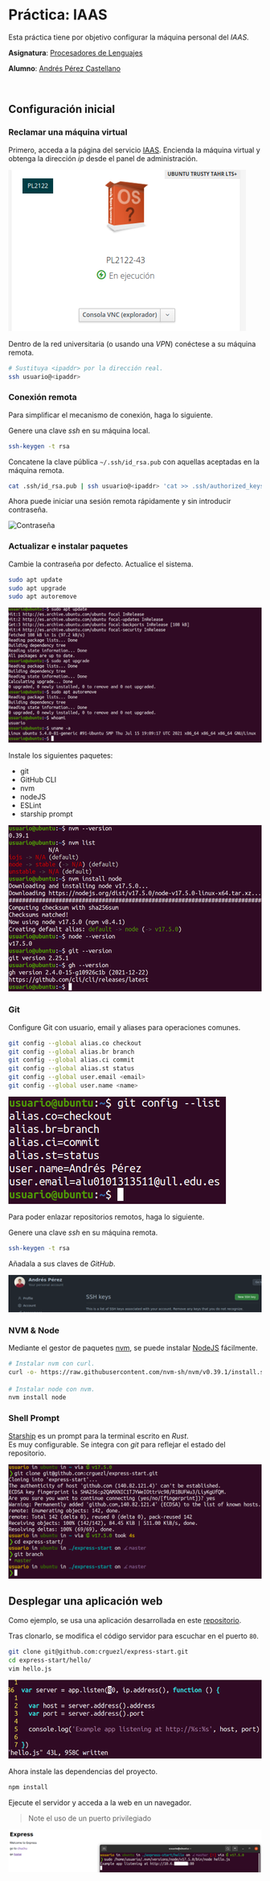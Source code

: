 # Práctica: IAAS

Esta práctica tiene por objetivo configurar la máquina personal del *IAAS*.

**Asignatura**: [Procesadores de Lenguajes](https://github.com/ULL-ESIT-PL-2122)

**Alumno**: [Andrés Pérez Castellano](https://github.com/AndPerCast)

<br>

## Configuración inicial

### Reclamar una máquina virtual

Primero, acceda a la página del servicio [IAAS](https://iaas.ull.es). Encienda la máquina virtual y<br>
obtenga la dirección *ip* desde el panel de administración.

![IAAS](./docs/static/iaas.png)

Dentro de la red universitaria (o usando una *VPN*) conéctese a su máquina remota.
```bash
# Sustituya <ipaddr> por la dirección real.
ssh usuario@<ipaddr>
```

### Conexión remota

Para simplificar el mecanismo de conexión, haga lo siguiente.

Genere una clave *ssh* en su máquina local.
```bash
ssh-keygen -t rsa
```

Concatene la clave pública `~/.ssh/id_rsa.pub` con aquellas aceptadas en la máquina remota.
```bash
cat .ssh/id_rsa.pub | ssh usuario@<ipaddr> 'cat >> .ssh/authorized_keys'
```

Ahora puede iniciar una sesión remota rápidamente y sin introducir contraseña.

![Contraseña](./docs/static/contraseña.png)

### Actualizar e instalar paquetes

Cambie la contraseña por defecto. Actualice el sistema.
```bash
sudo apt update
sudo apt upgrade
sudo apt autoremove
```

![Update](./docs/static/update.png)

Instale los siguientes paquetes:
- git
- GitHub CLI
- nvm
- nodeJS
- ESLint
- starship prompt

![Versions](./docs/static/versions.png)

### Git

Configure Git con usuario, email y aliases para operaciones comunes.
```bash
git config --global alias.co checkout
git config --global alias.br branch
git config --global alias.ci commit
git config --global alias.st status
git config --global user.email <email>
git config --global user.name <name>
```

![Git](./docs/static/git.png)

Para poder enlazar repositorios remotos, haga lo siguiente.

Genere una clave *ssh* en su máquina remota.
```bash
ssh-keygen -t rsa
```

Añadala a sus claves de *GitHub*.

![Claves](./docs/static/claves.png)

### NVM & Node

Mediante el gestor de paquetes [nvm](https://github.com/nvm-sh/nvm), se puede instalar [NodeJS](https://nodejs.org/es/) fácilmente.

```bash
# Instalar nvm con curl.
curl -o- https://raw.githubusercontent.com/nvm-sh/nvm/v0.39.1/install.sh | bash

# Instalar node con nvm.
nvm install node
```

### Shell Prompt

[Starship](https://starship.rs/es-es/) es un prompt para la terminal escrito en *Rust*.<br>
Es muy configurable. Se integra con *git* para reflejar el estado del repositorio.

![Prompt](./docs/static/prompt.png)

## Desplegar una aplicación web

Como ejemplo, se usa una aplicación desarrollada en este [repositorio](https://github.com/crguezl/express-start).

Tras clonarlo, se modifica el código servidor para escuchar en el puerto `80`.
```bash
git clone git@github.com:crguezl/express-start.git
cd express-start/hello/
vim hello.js
```

![Puerto](./docs/static/puerto.png)

Ahora instale las dependencias del proyecto.
```bash
npm install
```

Ejecute el servidor y acceda a la web en un navegador.

> Note el uso de un puerto privilegiado

![Web](./docs/static/web.png)


